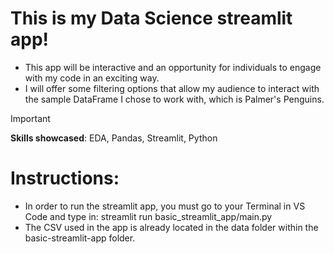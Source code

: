 # This is my Data Science streamlit app!
- This app will be interactive and an opportunity for individuals to engage with my code in an exciting way.
- I will offer some filtering options that allow my audience to interact with the sample DataFrame I chose to work with, which is Palmer's Penguins.

>[!IMPORTANT]
>**Skills showcased**: EDA, Pandas, Streamlit, Python

# Instructions:
- In order to run the streamlit app, you must go to your Terminal in VS Code and type in: streamlit run basic_streamlit_app/main.py
- The CSV used in the app is already located in the data folder within the basic-streamlit-app folder.
